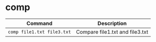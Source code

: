 # comp

| **Command** | **Description** |
|-------------|-----------------|
| `comp file1.txt file3.txt` | Compare file1.txt and file3.txt |